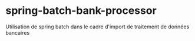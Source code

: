 # spring-batch-bank-processor
Utilisation de spring batch dans le cadre d'import de traitement de données bancaires 
